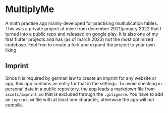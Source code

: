 # MultiplyMe

A math practise app mainly developed for practising multiplication tables. This was a private project of mine from december 2021/january 2022 that I turned into a public repo and released on google play. It is also one of my first flutter projects and has (as of march 2023) not the most optimized codebase. Feel free to create a fork and expand the project to your own liking. 

## Imprint
Since it is required by german law to create an imprint for any website or app, this app contains an entry for that in the settings. To avoid checking in personal data in a public repository, the app loads a markdown file from `assets/imprint.md` that is excluded through the `.gitignore`. You have to add an `imprint.md` file with at least one character, otherwise the app will not compile.